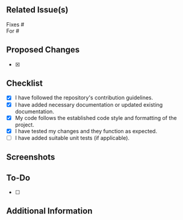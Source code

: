 ## Related Issue(s)

Fixes # <br> For #

## Proposed Changes

[//]: # '[List down the specific changes you have made in this pull request.]'

- [x]

## Checklist

- [x] I have followed the repository's contribution guidelines.
- [x] I have added necessary documentation or updated existing documentation.
- [x] My code follows the established code style and formatting of the project.
- [x] I have tested my changes and they function as expected.
- [ ] I have added suitable unit tests (if applicable).

## Screenshots

<!--[Please upload screenshots of the affected screens]-->

## To-Do

<!-- [If there are any pending tasks or follow-ups, list them here.] -->

- [ ]

## Additional Information

<!--[Include any additional information that may be relevant, such as screenshots, GIFs, or links to external resources.]-->
